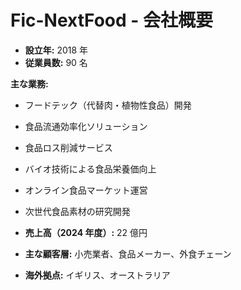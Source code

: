 # Fic-NextFood - 会社概要

- **設立年:** 2018 年
- **従業員数:** 90 名

**主な業務:**

- フードテック（代替肉・植物性食品）開発
- 食品流通効率化ソリューション
- 食品ロス削減サービス
- バイオ技術による食品栄養価向上
- オンライン食品マーケット運営
- 次世代食品素材の研究開発

- **売上高（2024 年度）:** 22 億円
- **主な顧客層:** 小売業者、食品メーカー、外食チェーン
- **海外拠点:** イギリス、オーストラリア
